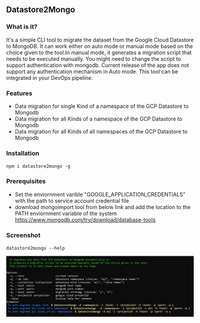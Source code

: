 ## Datastore2Mongo

### What is it?
   It's a simple CLI tool to migrate the dataset from the Google Cloud Datastore to MongoDB. It can work either on auto mode or manual mode based on the choice given to the tool.In manual mode, it generates a migration script that needs to be executed manually. You might need to change the script to support authentication with mongodb. Current release of the app does not support any authentication mechanism in Auto mode. This tool can be integrated in your DevOps pipeline.
   
### Features
 - Data migration for single Kind of a namespace of the GCP Datastore to Mongodb
 - Data migration for all Kinds of a namespace of the GCP Datastore to Mongodb
 - Data migration for all Kinds of all namespaces of the GCP Datastore to Mongodb 

### Installation
 ``` 
 npm i datastore2mongo -g
 ```
### Prerequisites
- Set the enviornment varible "GOOGLE_APPLICATION_CREDENTIALS" with the path to service account credential file
- download mongoimport tool from below link and add the location to the PATH enviornment variable of the system 
  https://www.mongodb.com/try/download/database-tools
### Screenshot
```
datastore2mongo --help
```
![Alt text](https://github.com/anshubana/datastore2mongo/blob/main/screenshots/screenshot1.PNG?raw=true "Title")



